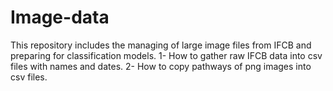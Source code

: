 # Image-data
This repository includes the managing of large image files from IFCB and preparing for classification models.
1- How to gather raw IFCB data into csv files with names and dates.
2- How to copy pathways of png images into csv files.    
